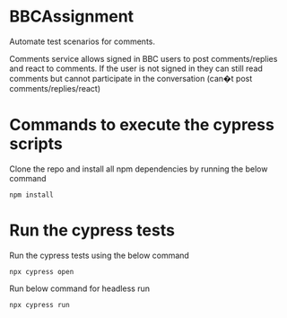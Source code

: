 # BBCAssignment
Automate test scenarios for comments.

Comments service allows signed in BBC users to post comments/replies and react to comments. If the user is not signed in they can still read comments but cannot
participate in the conversation (can�t post comments/replies/react)

# Commands to execute the cypress scripts
Clone the repo and install all npm dependencies by running the below command 
```
npm install
```

# Run the cypress tests
Run the cypress tests using the below command
```
npx cypress open
```
Run below command for headless run
```
npx cypress run
```